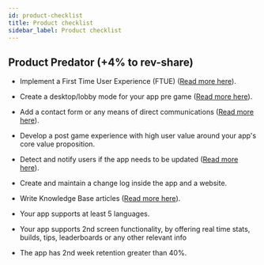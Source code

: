 ```yaml
---
id: product-checklist
title: Product checklist
sidebar_label: Product checklist
---
```


## Product Predator (+4% to rev-share)


-   Implement a First Time User Experience (FTUE) ([Read more here](https://overwolf.github.io/docs/topics/first-time-user-experience)).

-   Create a desktop/lobby mode for your app pre game ([Read more here](https://overwolf.github.io/docs/topics/app-specific-experience)).

-   Add a contact form or any means of direct communications ([Read more here](https://overwolf.github.io/docs/topics/best-practices-overview)).

-   Develop a post game experience with high user value around your app's core value proposition.

-   Detect and notify users if the app needs to be updated ([Read more here](https://overwolf.github.io/docs/start/submit-an-app-update)).

-   Create and maintain a change log inside the app and a website.

-   Write Knowledge Base articles ([Read more here](https://overwolf.github.io/docs/start/add-a-knowledge-base-to-app)).

-   Your app supports at least 5 languages.

-   Your app supports 2nd screen functionality, by offering real time stats, builds, tips, leaderboards or any other relevant info 

-   The app has 2nd week retention greater than 40%.
